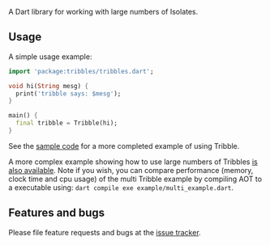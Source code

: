 A Dart library for working with large numbers of Isolates.

## Usage

A simple usage example:

```dart
import 'package:tribbles/tribbles.dart';

void hi(String mesg) {
  print('tribble says: $mesg');
}

main() {
  final tribble = Tribble(hi);
}
```

See the [sample code](example/basic_example.dart) for a more completed example of using Tribble.


A more complex example showing how to use large numbers of Tribbles [is also available](example/multi_example.dart).
Note if you wish, you can compare performance (memory, clock time and cpu usage) of the multi Tribble example by compiling AOT to a executable using: `dart compile exe example/multi_example.dart`.  

## Features and bugs

Please file feature requests and bugs at the [issue tracker][tracker].

[tracker]: https://github.com/maks/tribbles/issues/new
